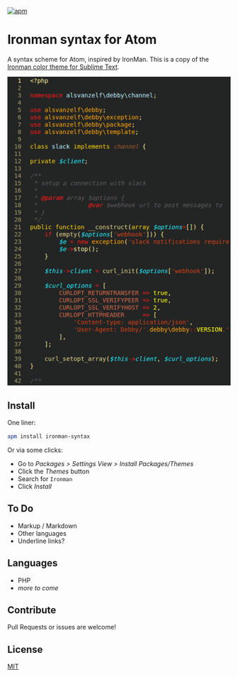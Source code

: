 [![apm](https://img.shields.io/apm/v/ironman-syntax.svg?style=flat-square)](https://atom.io/packages/ironman-syntax)

# Ironman syntax for Atom

A syntax scheme for Atom, inspired by IronMan.
This is a copy of the [Ironman color theme for Sublime Text](https://github.com/sri-ni/ironman-color-scheme).

![PHP example with Ironman syntax highlighting](https://raw.githubusercontent.com/lode/ironman-syntax/master/ironman.png)


## Install

One liner:

``` sh
apm install ironman-syntax
```

Or via some clicks:

- Go to *Packages  >  Settings View  >  Install Packages/Themes*
- Click the *Themes* button
- Search for `Ironman`  
- Click *Install*


## To Do

- Markup / Markdown
- Other languages
- Underline links?


## Languages

- PHP
- *more to come*


## Contribute

Pull Requests or issues are welcome!


## License

[MIT](/LICENSE)
